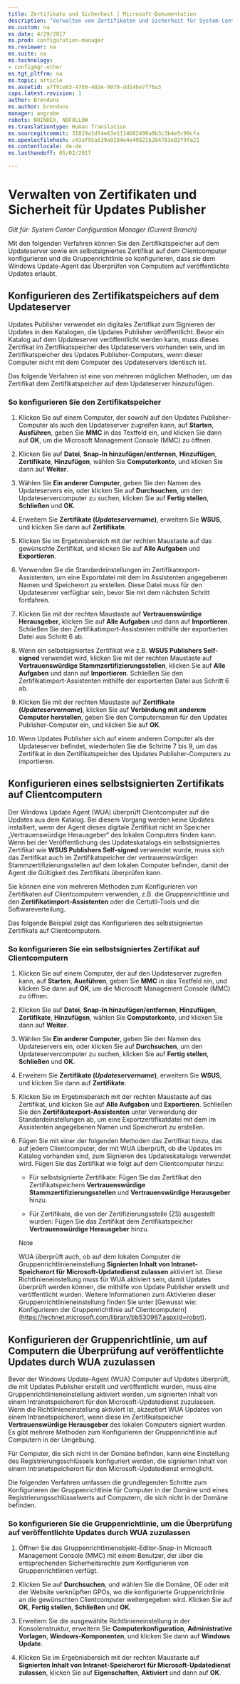```yaml
---
title: Zertifikate und Sicherheit | Microsoft-Dokumentation
description: "Verwalten von Zertifikaten und Sicherheit für System Center Updates Publisher"
ms.custom: na
ms.date: 4/29/2017
ms.prod: configuration-manager
ms.reviewer: na
ms.suite: na
ms.technology:
- configmgr-other
ms.tgt_pltfrm: na
ms.topic: article
ms.assetid: a7f91e63-4750-402e-9970-dd14be7f76a3
caps.latest.revision: 1
author: Brenduns
ms.author: brenduns
manager: angrobe
robots: NOINDEX, NOFOLLOW
ms.translationtype: Human Translation
ms.sourcegitcommit: 31819a1df4e63e1114682490a9b3c3b4e5c99cfa
ms.openlocfilehash: c43af95a539a9284e4e49822b284783e02f9fa21
ms.contentlocale: de-de
ms.lasthandoff: 05/02/2017

---
```

# <a name="manage-certificates-and-security-for-updates-publisher"></a>Verwalten von Zertifikaten und Sicherheit für Updates Publisher

*Gilt für: System Center Configuration Manager (Current Branch)*

Mit den folgenden Verfahren können Sie den Zertifikatspeicher auf dem Updateserver sowie ein selbstsigniertes Zertifikat auf dem Clientcomputer konfigurieren und die Gruppenrichtlinie so konfigurieren, dass sie dem Windows Update-Agent das Überprüfen von Computern auf veröffentlichte Updates erlaubt.

## <a name="configure-the-certificate-store-on-the-update-server"></a>Konfigurieren des Zertifikatspeichers auf dem Updateserver
 Updates Publisher verwendet ein digitales Zertifikat zum Signieren der Updates in den Katalogen, die Updates Publisher veröffentlicht. Bevor ein Katalog auf dem Updateserver veröffentlicht werden kann, muss dieses Zertifikat im Zertifikatspeicher des Updateservers vorhanden sein, und im Zertifikatspeicher des Updates Publisher-Computers, wenn dieser Computer nicht mit dem Computer des Updateservers identisch ist.

Das folgende Verfahren ist eine von mehreren möglichen Methoden, um das Zertifikat dem Zertifikatspeicher auf dem Updateserver hinzuzufügen.

### <a name="to-configure-the-certificate-store"></a>So konfigurieren Sie den Zertifikatspeicher
1.  Klicken Sie auf einem Computer, der sowohl auf den Updates Publisher-Computer als auch den Updateserver zugreifen kann, auf **Starten**, **Ausführen**, geben Sie **MMC** in das Textfeld ein, und klicken Sie dann auf **OK**, um die Microsoft Management Console (MMC) zu öffnen.

2.  Klicken Sie auf **Datei**, **Snap-In hinzufügen/entfernen**, **Hinzufügen**, **Zertifikate**, **Hinzufügen**, wählen Sie **Computerkonto**, und klicken Sie dann auf **Weiter**.

3.  Wählen Sie **Ein anderer Computer**, geben Sie den Namen des Updateservers ein, oder klicken Sie auf **Durchsuchen**, um den Updateservercomputer zu suchen, klicken Sie auf **Fertig stellen**, **Schließen** und **OK**.

4.  Erweitern Sie **Zertifikate (*Updateservername*)**, erweitern Sie **WSUS**, und klicken Sie dann auf **Zertifikate**.

5.  Klicken Sie im Ergebnisbereich mit der rechten Maustaste auf das gewünschte Zertifikat, und klicken Sie auf **Alle Aufgaben** und **Exportieren**.

6.  Verwenden Sie die Standardeinstellungen im Zertifikatexport-Assistenten, um eine Exportdatei mit dem im Assistenten angegebenen Namen und Speicherort zu erstellen. Diese Datei muss für den Updateserver verfügbar sein, bevor Sie mit dem nächsten Schritt fortfahren.

7.  Klicken Sie mit der rechten Maustaste auf **Vertrauenswürdige Herausgeber**, klicken Sie auf **Alle Aufgaben** und dann auf **Importieren**. Schließen Sie den Zertifikatimport-Assistenten mithilfe der exportierten Datei aus Schritt 6 ab.

8.  Wenn ein selbstsigniertes Zertifikat wie z.B. **WSUS Publishers Self-signed** verwendet wird, klicken Sie mit der rechten Maustaste auf **Vertrauenswürdige Stammzertifizierungsstellen**, klicken Sie auf **Alle Aufgaben** und dann auf **Importieren**. Schließen Sie den Zertifikatimport-Assistenten mithilfe der exportierten Datei aus Schritt 6 ab.

9.  Klicken Sie mit der rechten Maustaste auf **Zertifikate (*Updateservername*)**, klicken Sie auf **Verbindung mit anderem Computer herstellen**, geben Sie den Computernamen für den Updates Publisher-Computer ein, und klicken Sie auf **OK**.

10. Wenn Updates Publisher sich auf einem anderen Computer als der Updateserver befindet, wiederholen Sie die Schritte 7 bis 9, um das Zertifikat in den Zertifikatspeicher des Updates Publisher-Computers zu importieren.



## <a name="configure-a-self-signing-certificate-on-client-computers"></a>Konfigurieren eines selbstsignierten Zertifikats auf Clientcomputern
Der Windows Update Agent (WUA) überprüft Clientcomputer auf die Updates aus dem Katalog. Bei diesem Vorgang werden keine Updates installiert, wenn der Agent dieses digitale Zertifikat nicht im Speicher „Vertrauenswürdige Herausgeber“ des lokalen Computers finden kann. Wenn bei der Veröffentlichung des Updateskatalogs ein selbstsigniertes Zertifikat wie **WSUS Publishers Self-signed** verwendet wurde, muss sich das Zertifikat auch im Zertifikatspeicher der vertrauenswürdigen Stammzertifizierungsstellen auf dem lokalen Computer befinden, damit der Agent die Gültigkeit des Zertifikats überprüfen kann.

Sie können eine von mehreren Methoden zum Konfigurieren von Zertifikaten auf Clientcomputern verwenden, z.B. die Gruppenrichtlinie und den **Zertifikatimport-Assistenten** oder die Certutil-Tools und die Softwareverteilung.

Das folgende Beispiel zeigt das Konfigurieren des selbstsignierten Zertifikats auf Clientcomputern.

### <a name="to-configure-a-self-signing-certificate-on-client-computers"></a>So konfigurieren Sie ein selbstsigniertes Zertifikat auf Clientcomputern
1.  Klicken Sie auf einem Computer, der auf den Updateserver zugreifen kann, auf **Starten**, **Ausführen**, geben Sie **MMC** in das Textfeld ein, und klicken Sie dann auf **OK**, um die Microsoft Management Console (MMC) zu öffnen.

2.  Klicken Sie auf **Datei**, **Snap-In hinzufügen/entfernen**, **Hinzufügen**, **Zertifikate**, **Hinzufügen**, wählen Sie **Computerkonto**, und klicken Sie dann auf **Weiter**.

3.  Wählen Sie **Ein anderer Computer**, geben Sie den Namen des Updateservers ein, oder klicken Sie auf **Durchsuchen**, um den Updateservercomputer zu suchen, klicken Sie auf **Fertig stellen**, **Schließen** und **OK**.

4.  Erweitern Sie **Zertifikate (*Updateservername*)**, erweitern Sie **WSUS**, und klicken Sie dann auf **Zertifikate**.

5.  Klicken Sie im Ergebnisbereich mit der rechten Maustaste auf das Zertifikat, und klicken Sie auf **Alle Aufgaben** und **Exportieren**. Schließen Sie den **Zertifikatexport-Assistenten** unter Verwendung der Standardeinstellungen ab, um eine Exportzertifikatdatei mit dem im Assistenten angegebenen Namen und Speicherort zu erstellen.

6.  Fügen Sie mit einer der folgenden Methoden das Zertifikat hinzu, das auf jedem Clientcomputer, der mit WUA überprüft, ob die Updates im Katalog vorhanden sind, zum Signieren des Updateskatalogs verwendet wird. Fügen Sie das Zertifikat wie folgt auf dem Clientcomputer hinzu:

    -   Für selbstsignierte Zertifikate: Fügen Sie das Zertifikat den Zertifikatspeichern **Vertrauenswürdige Stammzertifizierungsstellen** und **Vertrauenswürdige Herausgeber** hinzu.

    -   Für Zertifikate, die von der Zertifizierungsstelle (ZS) ausgestellt wurden: Fügen Sie das Zertifikat dem Zertifikatspeicher **Vertrauenswürdige Herausgeber** hinzu.

    > [!NOTE]
    > WUA überprüft auch, ob auf dem lokalen Computer die Gruppenrichtlinieneinstellung **Signierten Inhalt von Intranet-Speicherort für Microsoft-Updatedienst zulassen** aktiviert ist. Diese Richtlinieneinstellung muss für WUA aktiviert sein, damit Updates überprüft werden können, die mithilfe von Update Publisher erstellt und veröffentlicht wurden. Weitere Informationen zum Aktivieren dieser Gruppenrichtlinieneinstellung finden Sie unter [Gewusst wie: Konfigurieren der Gruppenrichtlinie auf Clientcomputern] (https://technet.microsoft.com/library/bb530967.aspx(d=robot).



## <a name="configuring-group-policy-to-allow-wua-on-computers-to-scan-for-published-updates"></a>Konfigurieren der Gruppenrichtlinie, um auf Computern die Überprüfung auf veröffentlichte Updates durch WUA zuzulassen
Bevor der Windows Update-Agent (WUA) Computer auf Updates überprüft, die mit Updates Publisher erstellt und veröffentlicht wurden, muss eine Gruppenrichtlinieneinstellung aktiviert werden, um signierten Inhalt von einem Intranetspeicherort für den Microsoft-Updatedienst zuzulassen. Wenn die Richtlinieneinstellung aktiviert ist, akzeptiert WUA Updates von einem Intranetspeicherort, wenn diese im Zertifikatspeicher **Vertrauenswürdige Herausgeber** des lokalen Computers signiert wurden. Es gibt mehrere Methoden zum Konfigurieren der Gruppenrichtlinie auf Computern in der Umgebung.

Für Computer, die sich nicht in der Domäne befinden, kann eine Einstellung des Registrierungsschlüssels konfiguriert werden, die signierten Inhalt von einem Intranetspeicherort für den Microsoft-Updatedienst ermöglicht.

Die folgenden Verfahren umfassen die grundlegenden Schritte zum Konfigurieren der Gruppenrichtlinie für Computer in der Domäne und eines Registrierungsschlüsselwerts auf Computern, die sich nicht in der Domäne befinden.

### <a name="to-configure-group-policy-to-allow-wua-to-scan-for-published-updates"></a>So konfigurieren Sie die Gruppenrichtlinie, um die Überprüfung auf veröffentlichte Updates durch WUA zuzulassen
1.  Öffnen Sie das Gruppenrichtlinienobjekt-Editor-Snap-In Microsoft Management Console (MMC) mit einem Benutzer, der über die entsprechenden Sicherheitsrechte zum Konfigurieren von Gruppenrichtlinien verfügt.

2.  Klicken Sie auf **Durchsuchen**, und wählen Sie die Domäne, OE oder mit der Website verknüpften GPOs, wo die konfigurierte Gruppenrichtlinie an die gewünschten Clientcomputer weitergegeben wird. Klicken Sie auf **OK**, **Fertig stellen**, **Schließen** und **OK**.

3.  Erweitern Sie die ausgewählte Richtlinieneinstellung in der Konsolenstruktur, erweitern Sie **Computerkonfiguration**, **Administrative Vorlagen**, **Windows-Komponenten**, und klicken Sie dann auf **Windows Update**.

4.  Klicken Sie im Ergebnisbereich mit der rechten Maustaste auf **Signierten Inhalt von Intranet-Speicherort für Microsoft-Updatedienst zulassen**, klicken Sie auf **Eigenschaften**, **Aktiviert** und dann auf **OK**.

